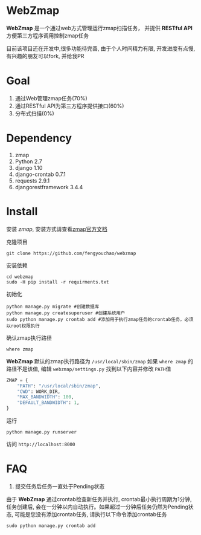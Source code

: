 # WebZmap

**WebZmap** 是一个通过web方式管理运行zmap扫描任务， 并提供 **RESTful API** 方便第三方程序调用控制zmap任务

目前该项目还在开发中,很多功能待完善, 由于个人时间精力有限, 开发进度有点慢, 有兴趣的朋友可以fork, 并给我PR

# Goal

1. 通过Web管理zmap任务(70%)
2. 通过RESTful API为第三方程序提供接口(60%)
3. 分布式扫描(0%)

# Dependency

1. zmap
2. Python 2.7
3. django 1.10
4. django-crontab 0.7.1
5. requests 2.9.1
6. djangorestframework 3.4.4

# Install

安装 *zmap*, 安装方式请查看[zmap官方文档](https://zmap.io/download.html)

克隆项目

```shell
git clone https://github.com/fengyouchao/webzmap
```

安装依赖

```shell
cd webzmap
sudo -H pip install -r requirments.txt
```

初始化

```shell
python manage.py migrate #创建数据库
python manage.py createsuperuser #创建系统用户
sudo python manage.py crontab add #添加用于执行zmap任务的crontab任务，必须以root权限执行
```

确认zmap执行路径
```shell
where zmap
```
**WebZmap** 默认的zmap执行路径为 `/usr/local/sbin/zmap` 如果 `where zmap` 的路径不是该值, 编辑 `webzmap/settings.py` 找到以下内容并修改 `PATH`值
```python
ZMAP = {
    "PATH": "/usr/local/sbin/zmap",
    "CWD": WORK_DIR,
    "MAX_BANDWIDTH": 100,
    "DEFAULT_BANDWIDTH": 1,
}
```

运行

```shell
python manage.py runserver
```

访问 `http://localhost:8000`

# FAQ

1. 提交任务后任务一直处于Pending状态

由于 **WebZmap** 通过crontab检查新任务并执行, crontab最小执行周期为1分钟, 任务创建后, 会在一分钟以内自动执行。如果超过一分钟后任务仍然为Pending状态, 可能是您没有添加crontab任务, 请执行以下命令添加crontab任务

```shell
sudo python manage.py crontab add
```